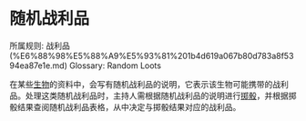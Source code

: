 # 随机战利品

所属规则: 战利品 (%E6%88%98%E5%88%A9%E5%93%81%201b4d619a067b80d783a8f5394ea87e1e.md)
Glossary: Random Loots

在某些[生物](%E7%94%9F%E7%89%A9%201b3d619a067b80d0bbe1d113bf20ff1f.md)的资料中，会写有随机战利品的说明，它表示该生物可能携带的战利品。处理这类随机战利品时，主持人需根据随机战利品的说明进行[掷骰](%E6%8E%B7%E9%AA%B0%201b3d619a067b80f89c53e38483e535c4.md)，并根据掷骰结果查阅随机战利品表格，从中决定与掷骰结果对应的战利品。